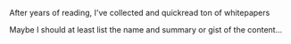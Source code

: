 After years of reading, I've collected and quickread ton of whitepapers

Maybe I should at least list the name and summary or gist of the content...
